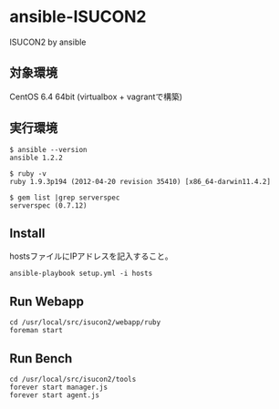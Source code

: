ansible-ISUCON2
===============

ISUCON2 by ansible

対象環境
-----
CentOS 6.4 64bit   (virtualbox + vagrantで構築)

実行環境
-----
```
$ ansible --version  
ansible 1.2.2

$ ruby -v  
ruby 1.9.3p194 (2012-04-20 revision 35410) [x86_64-darwin11.4.2]

$ gem list |grep serverspec  
serverspec (0.7.12)
```

Install
----
hostsファイルにIPアドレスを記入すること。


```
ansible-playbook setup.yml -i hosts
```

Run Webapp
---

```
cd /usr/local/src/isucon2/webapp/ruby
foreman start
```

Run Bench
---

```
cd /usr/local/src/isucon2/tools
forever start manager.js
forever start agent.js
```
